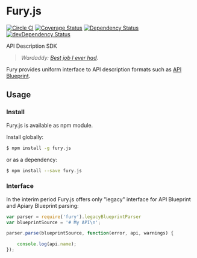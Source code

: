 # Fury.js

[![Circle CI](https://circleci.com/gh/apiaryio/fury.svg?style=svg&circle-token=0eb5e9857fd6f82a0c5f52424a28ef35587293b0)](https://circleci.com/gh/apiaryio/fury)
[![Coverage Status](https://coveralls.io/repos/apiaryio/fury/badge.svg?branch=master)](https://coveralls.io/r/apiaryio/fury?branch=master)
[![Dependency Status](https://david-dm.org/apiaryio/fury.svg)](https://david-dm.org/apiaryio/fury)
[![devDependency Status](https://david-dm.org/apiaryio/fury/dev-status.svg)](https://david-dm.org/apiaryio/fury#info=devDependencies)

API Description SDK

> _Wardaddy: [Best job I ever had](http://www.imdb.com/title/tt2713180/quotes?item=qt2267083)._

Fury provides uniform interface to API description formats such as
[API Blueprint][].

## Usage

### Install

Fury.js is available as npm module.

Install globally:

```sh
$ npm install -g fury.js
```

or as a dependency:

```sh
$ npm install --save fury.js
```

### Interface

In the interim period Fury.js offers only "legacy" interface for API Blueprint
and Apiary Blueprint parsing:


```js
var parser = require('fury').legacyBlueprintParser
var blueprintSource = '# My API\n';

parser.parse(blueprintSource, function(error, api, warnings) {

    console.log(api.name);
});
```

[API Blueprint]: http://apiblueprint.org
